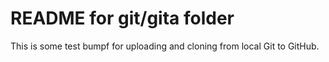# README for git/gita folder

This is some test bumpf for uploading and cloning from local
Git to GitHub.
